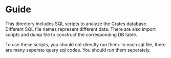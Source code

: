 # Guide

This directory includes SQL scripts to analyze the Crates database. Different SQL file names represent different data. There are also import scripts and dump file to construct the corresponding DB table.

To use these scripts, you should not directly run them. In each sql file, there are many seperate query sql codes. You should run them seperately.